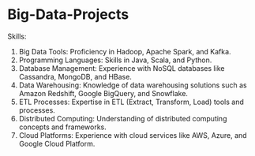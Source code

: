 # Big-Data-Projects

Skills: 
1. Big Data Tools: Proficiency in Hadoop, Apache Spark, and Kafka.
2. Programming Languages: Skills in Java, Scala, and Python.
3. Database Management: Experience with NoSQL databases like Cassandra, MongoDB, and HBase.
4. Data Warehousing: Knowledge of data warehousing solutions such as Amazon Redshift, Google BigQuery, and Snowflake.
5. ETL Processes: Expertise in ETL (Extract, Transform, Load) tools and processes.
6. Distributed Computing: Understanding of distributed computing concepts and frameworks.
7. Cloud Platforms: Experience with cloud services like AWS, Azure, and Google Cloud Platform.
